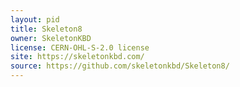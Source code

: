 ```yaml
---
layout: pid
title: Skeleton8
owner: SkeletonKBD
license: CERN-OHL-S-2.0 license
site: https://skeletonkbd.com/
source: https://github.com/skeletonkbd/Skeleton8/
---
```

